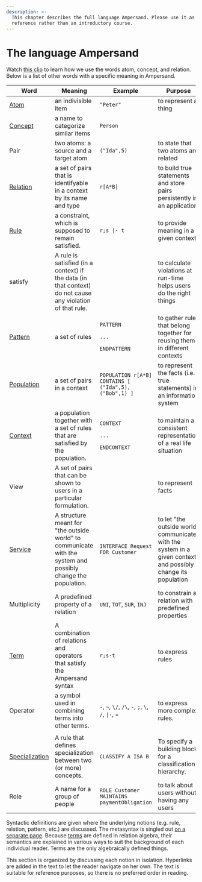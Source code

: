 ```yaml
---
description: >-
  This chapter describes the full language Ampersand. Please use it as a
  reference rather than an introductory course.
---
```


# The language Ampersand

Watch [this clip](https://player.ou.nl/wowzaportlets/#!production/Cq0M1nv) to learn how we use the words atom, concept, and relation. Below is a list of other words with a specific meaning in Ampersand.

| Word | Meaning | Example | Purpose |
| ---- | ------- | ------- | ------- |
| [Atom](atoms.md) | an indivisible item | `"Peter"` | to represent a thing |
| [Concept](the-concept-statement.md) | a name to categorize similar items | `Person` |   |
| Pair | two atoms: a source and a target atom | `("Ida",5)` | to state that two atoms are related |
| [Relation](relations.md) | a set of pairs that is identifyable in a context by its name and type | `r[A*B]` | to build true statements and store pairs persistently in an application |
| [Rule](the-rule-statement.md) | a constraint, which is supposed to remain satisfied. | `r;s \|- t` | to provide meaning in a given context |
| satisfy | A rule is satisfied (in a context) if the data (in that context) do not cause any violation of that rule. |   | to calculate violations at run-time helps users do the right things |
| [Pattern](syntactical-conventions/patterns.md) | a set of rules | <p><code>PATTERN</code></p><p> <code>...</code></p><p><code>ENDPATTERN</code></p> | to gather rules that belong together for reusing them in different contexts |
| [Population](the-population-statement.md) | a set of pairs in a context | `POPULATION r[A*B] CONTAINS [ ("Ida",5), ("Bob",1) ]` | to represent the facts (i.e. true statements) in an information system |
| [Context](context.md) | a population together with a set of rules that are satisfied by the population. | <p><code>CONTEXT</code></p><p> <code>...</code></p><p><code>ENDCONTEXT</code></p> | to maintain a consistent representation of a real life situation |
| View | A set of pairs that can be shown to users in a particular formulation. |   | to represent facts |
| [Service](services/README.md) | A structure meant for "the outside world" to communicate with the system and possibly change the population. | `INTERFACE Request FOR Customer` | to let "the outside world" communicate with the system in a given context and possibly change its population |
| Multiplicity | A predefined property of a relation | `UNI`, `TOT`, `SUR`, `INJ` | to constrain a relation with predefined properties |
| [Term](terms/README.md) | A combination of relations and operators that satisfy the Ampersand syntax | `r;s-t` | to express rules |
| Operator | a symbol used in combining terms into other terms. | `-`, `~`, `\/`, `/\`, `-`, `;`, `\`, `/`, `\|-`, `=` | to express more complex rules. |
|                                             |                                                                    |                    |                                                             |
| [Specialization](the-classify-statement.md) | A rule that defines specialization between two (or more) concepts. | `CLASSIFY A ISA B` | To specify a building block for a classification hierarchy. |
| Role | A name for a group of people | `ROLE Customer MAINTAINS paymentObligation` | to talk about users without having any users |

Syntactic definitions are given where the underlying notions (e.g. rule, relation, pattern, etc.) are discussed. The metasyntax is singled out [on a separate page](how-to-read-syntax-statements.md). Because [terms](terms/) are defined in relation algebra, their semantics are explained in various ways to suit the background of each individual reader. Terms are the only algebraically defined things.

This section is organized by discussing each notion in isolation. Hyperlinks are added in the text to let the reader navigate on her own. The text is suitable for reference purposes, so there is no preferred order in reading.
